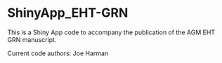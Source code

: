 # ShinyApp_EHT-GRN

This is a Shiny App code to accompany the publication of the AGM EHT GRN manuscript.

Current code authors: Joe Harman